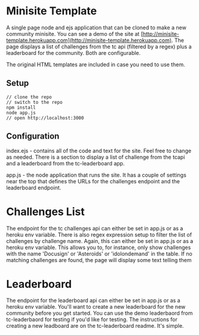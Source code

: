 # Minisite Template

A single page node and ejs application that can be cloned to make a new community minisite. You can see a demo of the site at [http://minisite-template.herokuapp.com](http://minisite-template.herokuapp.com). The page displays a list of challenges from the tc api (filtered by a regex) plus a leaderboard for the community. Both are configurable. 

The original HTML templates are included in case you need to use them.

## Setup

    // clone the repo
    // switch to the repo
    npm install
    node app.js
    // open http://localhost:3000

## Configuration

index.ejs - contains all of the code and text for the site. Feel free to change as needed. There is a section to display a list of challenge from the tcapi and a leaderboard from the tc-leaderboard app.

app.js - the node application that runs the site. It has a couple of settings near the top that defines the URLs for the challenges endpoint and the leaderboard endpoint.

# Challenges List

The endpoint for the tc challenges api can either be set in app.js or as a heroku env variable. There is also regex expression setup to filter the list of challenges by challenge name. Again, this can either be set in app.js or as a heroku env variable. This allows you to, for instance, only show challenges with the name 'Docusign' or 'Asteroids' or 'idolondemand' in the table. If no matching challenges are found, the page will display some text telling them 

# Leaderboard

The endpoint for the leaderboard api can either be set in app.js or as a heroku env variable. You'll want to create a new leaderboard for the new community before you get started. You can use the demo leaderbaord from tc-leaderbaord for testing if you'd like for testing. The instructions for creating a new leadboard are on the tc-leaderboard readme. It's simple.